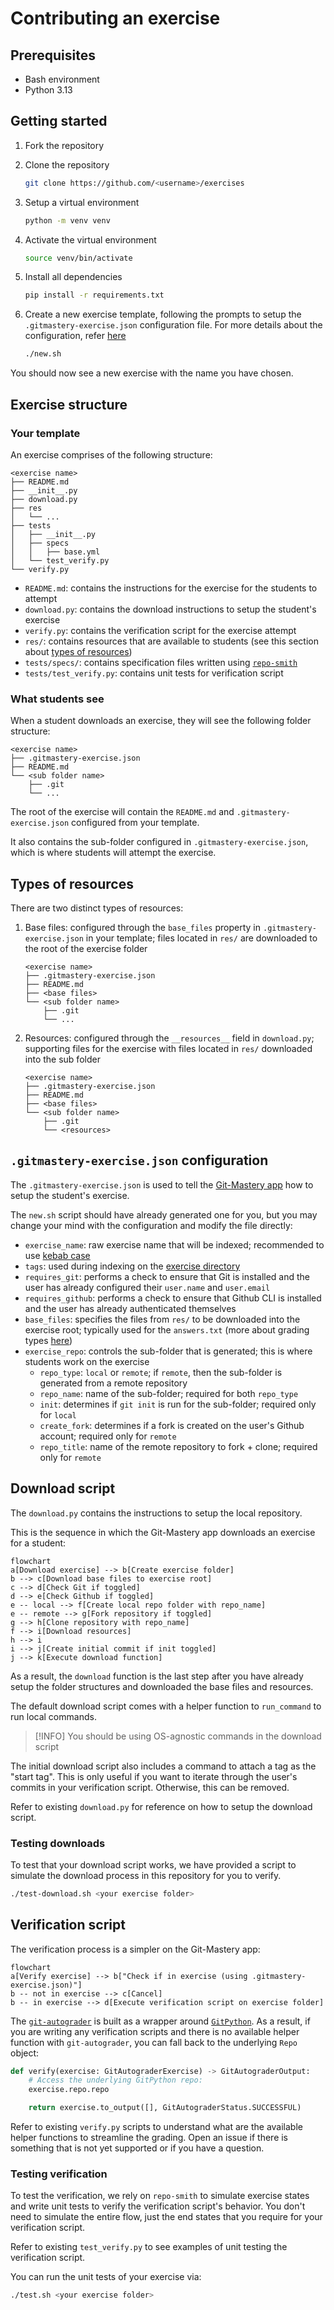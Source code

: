 # Contributing an exercise

## Prerequisites

- Bash environment
- Python 3.13

## Getting started

1. Fork the repository
2. Clone the repository

    ```bash
    git clone https://github.com/<username>/exercises
    ```

3. Setup a virtual environment

    ```bash
    python -m venv venv
    ```

4. Activate the virtual environment

    ```bash
    source venv/bin/activate
    ```

5. Install all dependencies

    ```bash
    pip install -r requirements.txt
    ```

6. Create a new exercise template, following the prompts to setup the `.gitmastery-exercise.json` configuration file. For more details about the configuration, refer [here]()

    ```bash
    ./new.sh
    ```


You should now see a new exercise with the name you have chosen.

## Exercise structure

### Your template

An exercise comprises of the following structure:

```text
<exercise name>
├── README.md
├── __init__.py
├── download.py
├── res
│   └── ...
├── tests
│   ├── __init__.py
│   ├── specs
│   │   ├── base.yml
│   └── test_verify.py
└── verify.py
```

- `README.md`: contains the instructions for the exercise for the students to attempt
- `download.py`: contains the download instructions to setup the student's exercise
- `verify.py`: contains the verification script for the exercise attempt
- `res/`: contains resources that are available to students (see this section about [types of resources](#types-of-resources))
- `tests/specs/`: contains specification files written using [`repo-smith`](https://github.com/git-mastery/git-autograder)
- `tests/test_verify.py`: contains unit tests for verification script

### What students see

When a student downloads an exercise, they will see the following folder structure:

```text
<exercise name>
├── .gitmastery-exercise.json
├── README.md
└── <sub folder name>
    ├── .git
    └── ...
```

The root of the exercise will contain the `README.md` and `.gitmastery-exercise.json` configured from your template.

It also contains the sub-folder configured in `.gitmastery-exercise.json`, which is where students will attempt the exercise.

## Types of resources

There are two distinct types of resources:

1. Base files: configured through the `base_files` property in `.gitmastery-exercise.json` in your template; files located in `res/` are downloaded to the root of the exercise folder

    ```text
    <exercise name>
    ├── .gitmastery-exercise.json
    ├── README.md
    ├── <base files>
    └── <sub folder name>
        ├── .git
        └── ...
    ```

2. Resources: configured through the `__resources__` field in `download.py`; supporting files for the exercise with files located in `res/` downloaded into the sub folder

    ```text
    <exercise name>
    ├── .gitmastery-exercise.json
    ├── README.md
    ├── <base files>
    └── <sub folder name>
        ├── .git
        └── <resources>
    ```

## `.gitmastery-exercise.json` configuration

The `.gitmastery-exercise.json` is used to tell the [Git-Mastery app](https://git-mastery.github.io/app) how to setup the student's exercise.

The `new.sh` script should have already generated one for you, but you may change your mind with the configuration and modify the file directly:

- `exercise_name`: raw exercise name that will be indexed; recommended to use [kebab case](https://developer.mozilla.org/en-US/docs/Glossary/Kebab_case)
- `tags`: used during indexing on the [exercise directory](https://git-mastery.github.io/exercises)
- `requires_git`: performs a check to ensure that Git is installed and the user has already configured their `user.name` and `user.email`
- `requires_github`: performs a check to ensure that Github CLI is installed and the user has already authenticated themselves
- `base_files`: specifies the files from `res/` to be downloaded into the exercise root; typically used for the `answers.txt` (more about grading types [here]())
- `exercise_repo`: controls the sub-folder that is generated; this is where students work on the exercise
    - `repo_type`: `local` or `remote`; if `remote`, then the sub-folder is generated from a remote repository
    - `repo_name`: name of the sub-folder; required for both `repo_type`
    - `init`: determines if `git init` is run for the sub-folder; required only for `local`
    - `create_fork`: determines if a fork is created on the user's Github account; required only for `remote`
    - `repo_title`: name of the remote repository to fork + clone; required only for `remote`

## Download script

The `download.py` contains the instructions to setup the local repository.

This is the sequence in which the Git-Mastery app downloads an exercise for a student:

```mermaid
flowchart
a[Download exercise] --> b[Create exercise folder]
b --> c[Download base files to exercise root]
c --> d[Check Git if toggled]
d --> e[Check Github if toggled]
e -- local --> f[Create local repo folder with repo_name]
e -- remote --> g[Fork repository if toggled]
g --> h[Clone repository with repo_name]
f --> i[Download resources]
h --> i
i --> j[Create initial commit if init toggled]
j --> k[Execute download function]
```

As a result, the `download` function is the last step after you have already setup the folder structures and downloaded the base files and resources.

The default download script comes with a helper function to `run_command` to run local commands.

> [!INFO]
> You should be using OS-agnostic commands in the download script

The initial download script also includes a command to attach a tag as the "start tag". This is only useful if you want to iterate through the user's commits in your verification script. Otherwise, this can be removed.

Refer to existing `download.py` for reference on how to setup the download script.

### Testing downloads

To test that your download script works, we have provided a script to simulate the download process in this repository for you to verify.

```bash
./test-download.sh <your exercise folder>
```

## Verification script 

The verification process is a simpler on the Git-Mastery app:

```mermaid
flowchart
a[Verify exercise] --> b["Check if in exercise (using .gitmastery-exercise.json)"]
b -- not in exercise --> c[Cancel]
b -- in exercise --> d[Execute verification script on exercise folder]
```

The [`git-autograder`](https://github.com/git-mastery/git-autograder) is built as a wrapper around [`GitPython`](https://github.com/gitpython-developers/GitPython). As a result, if you are writing any verification scripts and there is no available helper function with `git-autograder`, you can fall back to the underlying `Repo` object:

```python
def verify(exercise: GitAutograderExercise) -> GitAutograderOutput:
    # Access the underlying GitPython repo:
    exercise.repo.repo

    return exercise.to_output([], GitAutograderStatus.SUCCESSFUL)
```

Refer to existing `verify.py` scripts to understand what are the available helper functions to streamline the grading. Open an issue if there is something that is not yet supported or if you have a question.

### Testing verification

To test the verification, we rely on `repo-smith` to simulate exercise states and write unit tests to verify the verification script's behavior. You don't need to simulate the entire flow, just the end states that you require for your verification script.

Refer to existing `test_verify.py` to see examples of unit testing the verification script.

You can run the unit tests of your exercise via:

```bash
./test.sh <your exercise folder>
```
